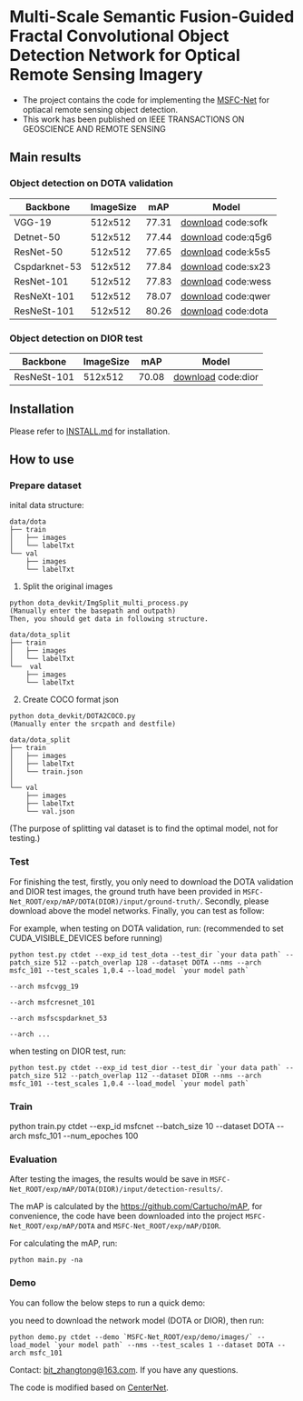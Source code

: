# Multi-Scale Semantic Fusion-Guided Fractal Convolutional Object Detection Network for Optical Remote Sensing Imagery

* The project contains the code for implementing the [MSFC-Net](https://ieeexplore.ieee.org/abstract/document/9535169) for optiacal remote sensing object detection.
* This work has been published on IEEE TRANSACTIONS ON GEOSCIENCE AND REMOTE SENSING
## Main results

### Object detection on DOTA validation

| Backbone     | ImageSize |     mAP      |   Model  |
|--------------|-----------|--------------|----------|
|VGG-19        |  512x512  |    77.31     |     [download](https://pan.baidu.com/s/1dHwfPNC-uc5P-j14_EFOOQ) code:sofk    |
|Detnet-50     |  512x512  |    77.44     |     [download](https://pan.baidu.com/s/1V6K8NkQzFzb-mnAhKNO8Kg) code:q5g6    |
|ResNet-50     |  512x512  |    77.65     |     [download](https://pan.baidu.com/s/10zCULdQTKpP-5N-k_ArW0w) code:k5s5    |
|Cspdarknet-53 |  512x512  |    77.84     |     [download](https://pan.baidu.com/s/1npukFXGkzRD7aMkTUs2VQw) code:sx23    |
|ResNet-101    |  512x512  |    77.83     |     [download](https://pan.baidu.com/s/1GEV3pckYD4Vf8IUQIma2Ew) code:wess    |
|ResNeXt-101   |  512x512  |    78.07     |     [download](https://pan.baidu.com/s/1lKxmV2NFxREBrvLUl0166Q) code:qwer    | 
|ResNeSt-101   |  512x512  |    80.26     |     [download](https://pan.baidu.com/s/1EbL4yCLBmZy5xszWNkN3Gg) code:dota    |


### Object detection on DIOR test

| Backbone     | ImageSize |     mAP      |   Model  |
|--------------|-----------|--------------|----------|
|ResNeSt-101   |  512x512  |    70.08     |     [download](https://pan.baidu.com/s/1igbcB1Y3mdOQpFG--zU_jA) code:dior    |


## Installation
Please refer to [INSTALL.md](readme/INSTALL.md) for installation.

## How to use
### Prepare dataset

inital data structure:
```
data/dota
├── train
│   ├── images
│   └── labelTxt
└── val
    ├── images
    └── labelTxt

```


1. Split the original images
```
python dota_devkit/ImgSplit_multi_process.py
(Manually enter the basepath and outpath)
Then, you should get data in following structure.
```
```
data/dota_split
├── train
│   ├── images
│   └── labelTxt
└──  val
    ├── images
    └── labelTxt
```
2. Create COCO format json
```
python dota_devkit/DOTA2COCO.py
(Manually enter the srcpath and destfile)
```

```
data/dota_split
├── train
│   ├── images
│   ├── labelTxt
│   └── train.json
│
└── val
    ├── images
    ├── labelTxt
    └── val.json
```
(The purpose of splitting val dataset is to find the optimal model, not for testing.)


### Test

For finishing the test, firstly, you only need to download the DOTA validation and DIOR test images, the ground truth have been provided in `MSFC-Net_ROOT/exp/mAP/DOTA(DIOR)/input/ground-truth/`. Secondly, please download above the model networks. Finally, you can test as follow:

For example, when testing on DOTA validation, run: 
(recommended to set CUDA_VISIBLE_DEVICES before running)
~~~
python test.py ctdet --exp_id test_dota --test_dir `your data path` --patch_size 512 --patch_overlap 128 --dataset DOTA --nms --arch msfc_101 --test_scales 1,0.4 --load_model `your model path`
                                                                                                                      --arch msfcvgg_19
                                                                                                                      --arch msfcresnet_101
                                                                                                                      --arch msfscspdarknet_53
                                                                                                                      --arch ...
~~~
when testing on DIOR test, run:
~~~
python test.py ctdet --exp_id test_dior --test_dir `your data path` --patch_size 512 --patch_overlap 112 --dataset DIOR --nms --arch msfc_101 --test_scales 1,0.4 --load_model `your model path`
~~~
### Train

python train.py ctdet --exp_id msfcnet --batch_size 10 --dataset DOTA --arch msfc_101 --num_epoches 100



### Evaluation

After testing the images, the results would be save in `MSFC-Net_ROOT/exp/mAP/DOTA(DIOR)/input/detection-results/`.

The mAP is calculated by the https://github.com/Cartucho/mAP, for convenience, the code have been downloaded into the project `MSFC-Net_ROOT/exp/mAP/DOTA` and `MSFC-Net_ROOT/exp/mAP/DIOR`. 


For calculating the mAP, run:
~~~
python main.py -na
~~~
 
### Demo
You can follow the below steps to run a quick demo:

you need to download the network model (DOTA or DIOR), then run:
~~~
python demo.py ctdet --demo `MSFC-Net_ROOT/exp/demo/images/` --load_model `your model path` --nms --test_scales 1 --dataset DOTA --arch msfc_101
~~~




Contact: bit_zhangtong@163.com. If you have any questions.

The code is modified based on [CenterNet](https://github.com/xingyizhou/CenterNet).

